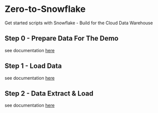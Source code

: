 # Zero-to-Snowflake
Get started scripts with Snowflake - Build for the Cloud Data Warehouse

## Step 0 - Prepare Data For The Demo

see documentation [here](Prepare-Data.MD)

## Step 1 - Load Data

see documentation [here](Load-Data.MD)



## Step 2 - Data Extract & Load

see documentation [here](data-extract-and-load.MD)



